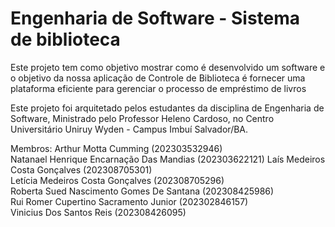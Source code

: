 # Engenharia de Software - Sistema de biblioteca

Este projeto tem como objetivo mostrar como é desenvolvido um software e o objetivo da nossa aplicação de Controle de Biblioteca é fornecer uma plataforma eficiente para gerenciar o processo de empréstimo de livros

Este projeto foi arquitetado pelos estudantes da disciplina de Engenharia de Software, Ministrado pelo Professor Heleno Cardoso, no Centro Universitário Uniruy Wyden - Campus Imbuí Salvador/BA. 

Membros: Arthur Motta Cumming (202303532946)                                                                                                                                                  
Natanael Henrique Encarnação Das Mandias (202303622121)                                                                                                                                               Laís Medeiros Costa Gonçalves (202308705301)                                                                                                                                                                                                                                                                                                      
Letícia Medeiros Costa Gonçalves (202308705296)                                                                                                                                                       
Roberta Sued Nascimento Gomes De Santana (202308425986)                                                                                                                                               
Rui Romer Cupertino Sacramento Junior (202302846157)                                                                                                                                                  
Vinicius Dos Santos Reis (202308426095)

